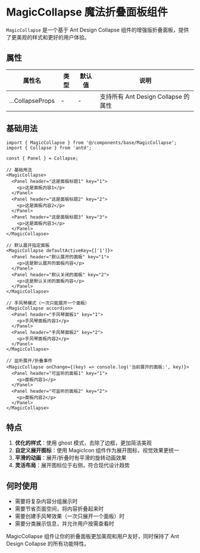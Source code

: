 # MagicCollapse 魔法折叠面板组件

`MagicCollapse` 是一个基于 Ant Design Collapse 组件的增强版折叠面板，提供了更美观的样式和更好的用户体验。

## 属性

| 属性名           | 类型 | 默认值 | 说明                                |
| ---------------- | ---- | ------ | ----------------------------------- |
| ...CollapseProps | -    | -      | 支持所有 Ant Design Collapse 的属性 |

## 基础用法

```tsx
import { MagicCollapse } from '@/components/base/MagicCollapse';
import { Collapse } from 'antd';

const { Panel } = Collapse;

// 基础用法
<MagicCollapse>
  <Panel header="这是面板标题1" key="1">
    <p>这是面板内容1</p>
  </Panel>
  <Panel header="这是面板标题2" key="2">
    <p>这是面板内容2</p>
  </Panel>
  <Panel header="这是面板标题3" key="3">
    <p>这是面板内容3</p>
  </Panel>
</MagicCollapse>

// 默认展开指定面板
<MagicCollapse defaultActiveKey={['1']}>
  <Panel header="默认展开的面板" key="1">
    <p>这是默认展开的面板内容</p>
  </Panel>
  <Panel header="默认关闭的面板" key="2">
    <p>这是默认关闭的面板内容</p>
  </Panel>
</MagicCollapse>

// 手风琴模式（一次只能展开一个面板）
<MagicCollapse accordion>
  <Panel header="手风琴面板1" key="1">
    <p>手风琴面板内容1</p>
  </Panel>
  <Panel header="手风琴面板2" key="2">
    <p>手风琴面板内容2</p>
  </Panel>
</MagicCollapse>

// 监听展开/折叠事件
<MagicCollapse onChange={(key) => console.log('当前展开的面板:', key)}>
  <Panel header="可监听的面板1" key="1">
    <p>面板内容1</p>
  </Panel>
  <Panel header="可监听的面板2" key="2">
    <p>面板内容2</p>
  </Panel>
</MagicCollapse>
```

## 特点

1. **优化的样式**：使用 ghost 模式，去除了边框，更加简洁美观
2. **自定义展开图标**：使用 MagicIcon 组件作为展开图标，视觉效果更统一
3. **平滑的动画**：展开/折叠时有平滑的旋转动画效果
4. **灵活布局**：展开图标位于右侧，符合现代设计趋势

## 何时使用

-   需要将复杂内容分组展示时
-   需要节省页面空间，将内容折叠起来时
-   需要创建手风琴效果（一次只展开一个面板）时
-   需要分类展示信息，并允许用户按需查看时

MagicCollapse 组件让你的折叠面板更加美观和用户友好，同时保持了 Ant Design Collapse 的所有功能特性。
